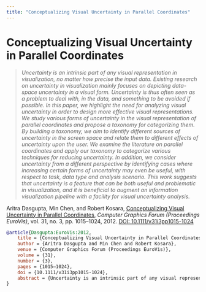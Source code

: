 ```yaml
---
title: "Conceptualizing Visual Uncertainty in Parallel Coordinates"
---
```


# Conceptualizing Visual Uncertainty in Parallel Coordinates

> _Uncertainty is an intrinsic part of any visual representation in visualization, no matter how precise the input data. Existing research on uncertainty in visualization mainly focuses on depicting data-space uncertainty in a visual form. Uncertainty is thus often seen as a problem to deal with, in the data, and something to be avoided if possible. In this paper, we highlight the need for analyzing visual uncertainty in order to design more effective visual representations. We study various forms of uncertainty in the visual representation of parallel coordinates and propose a taxonomy for categorizing them. By building a taxonomy, we aim to identify different sources of uncertainty in the screen space and relate them to different effects of uncertainty upon the user. We examine the literature on parallel coordinates and apply our taxonomy to categorize various techniques for reducing uncertainty. In addition, we consider uncertainty from a different perspective by identifying cases where increasing certain forms of uncertainty may even be useful, with respect to task, data type and analysis scenario. This work suggests that uncertainty is a feature that can be both useful and problematic in visualization, and it is beneficial to augment an information visualization pipeline with a facility for visual uncertainty analysis._

Aritra Dasgupta, Min Chen, and Robert Kosara, <a href="https://media.eagereyes.org/papers/2012/Dasgupta-EuroVis-2012.pdf" target="_blank">Conceptualizing Visual Uncertainty in Parallel Coordinates</a>, _Computer Graphics Forum (Proceedings EuroVis)_, vol. 31, no. 3, pp. 1015–1024, 2012. <a href="https://dx.doi.org/10.1111/v31i3pp1015-1024" target="_new">DOI: 10.1111/v31i3pp1015-1024</a>


```bibtex
@article{Dasgupta:EuroVis:2012,
	title = {Conceptualizing Visual Uncertainty in Parallel Coordinates},
	author = {Aritra Dasgupta and Min Chen and Robert Kosara},
	venue = {Computer Graphics Forum (Proceedings EuroVis)},
	volume = {31},
	number = {3},
	pages = {1015–1024},
	doi = {10.1111/v31i3pp1015-1024},
	abstract = {Uncertainty is an intrinsic part of any visual representation in visualization, no matter how precise the input data. Existing research on uncertainty in visualization mainly focuses on depicting data-space uncertainty in a visual form. Uncertainty is thus often seen as a problem to deal with, in the data, and something to be avoided if possible. In this paper, we highlight the need for analyzing visual uncertainty in order to design more effective visual representations. We study various forms of uncertainty in the visual representation of parallel coordinates and propose a taxonomy for categorizing them. By building a taxonomy, we aim to identify different sources of uncertainty in the screen space and relate them to different effects of uncertainty upon the user. We examine the literature on parallel coordinates and apply our taxonomy to categorize various techniques for reducing uncertainty. In addition, we consider uncertainty from a different perspective by identifying cases where increasing certain forms of uncertainty may even be useful, with respect to task, data type and analysis scenario. This work suggests that uncertainty is a feature that can be both useful and problematic in visualization, and it is beneficial to augment an information visualization pipeline with a facility for visual uncertainty analysis.},
}
```

